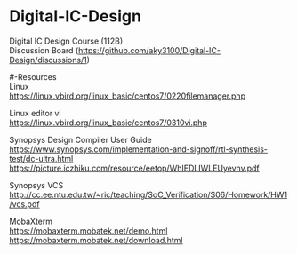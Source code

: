 # Digital-IC-Design
Digital IC Design Course (112B)  
Discussion Board (https://github.com/aky3100/Digital-IC-Design/discussions/1)  

#-Resources  
Linux  
https://linux.vbird.org/linux_basic/centos7/0220filemanager.php

Linux editor vi  
https://linux.vbird.org/linux_basic/centos7/0310vi.php


Synopsys Design Compiler User Guide  
https://www.synopsys.com/implementation-and-signoff/rtl-synthesis-test/dc-ultra.html
https://picture.iczhiku.com/resource/eetop/WhIEDLIWLEUyevnv.pdf

Synopsys VCS  
http://cc.ee.ntu.edu.tw/~ric/teaching/SoC_Verification/S06/Homework/HW1/vcs.pdf

MobaXterm  
https://mobaxterm.mobatek.net/demo.html
https://mobaxterm.mobatek.net/download.html

